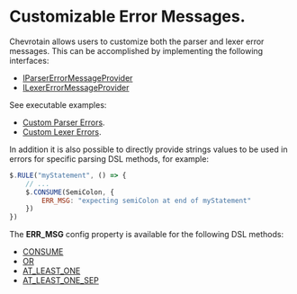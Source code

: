 # Customizable Error Messages.

Chevrotain allows users to customize both the parser and lexer error messages.
This can be accomplished by implementing the following interfaces:

-   [IParserErrorMessageProvider](https://sap.github.io/chevrotain/documentation/5_0_0/interfaces/iparsererrormessageprovider.html)
-   [ILexerErrorMessageProvider](https://sap.github.io/chevrotain/documentation/5_0_0/interfaces/ilexererrormessageprovider.html)

See executable examples:

-   [Custom Parser Errors](https://github.com/SAP/chevrotain/blob/master/examples/parser/custom_errors/custom_errors.js).
-   [Custom Lexer Errors](https://github.com/SAP/chevrotain/blob/master/examples/lexer/custom_errors/custom_errors.js).

In addition it is also possible to directly provide strings values to be used in errors
for specific parsing DSL methods, for example:

```javascript
$.RULE("myStatement", () => {
    // ...
    $.CONSUME(SemiColon, {
        ERR_MSG: "expecting semiColon at end of myStatement"
    })
})
```

The **ERR_MSG** config property is available for the following DSL methods:

-   [CONSUME](https://sap.github.io/chevrotain/documentation/5_0_0/classes/cstparser.html#consume)
-   [OR](https://sap.github.io/chevrotain/documentation/5_0_0/classes/cstparser.html#or)
-   [AT_LEAST_ONE](https://sap.github.io/chevrotain/documentation/5_0_0/classes/cstparser.html#at_least_one)
-   [AT_LEAST_ONE_SEP](https://sap.github.io/chevrotain/documentation/5_0_0/classes/cstparser.html#at_least_one_sep)
